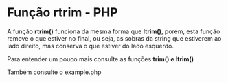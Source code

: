 <h1>Função rtrim - PHP</h1>
<p>A função <b>rtrim()</b> funciona da mesma forma que <b>ltrim()</b>, porém, esta função remove o que estiver no final, ou seja, as sobras da string que estiverem ao lado direito, mas conserva o que estiver do lado esquerdo.</p>

<p>Para entender um pouco mais consulte as funções <b>trim() e ltrim()</b></p>
<p>Também consulte o example.php</p>